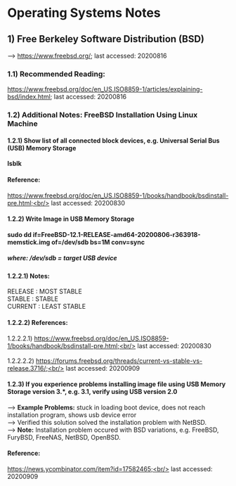 # Operating Systems Notes
## 1) Free Berkeley Software Distribution (BSD)
--> https://www.freebsd.org/; last accessed: 20200816<br/>
### 1.1) Recommended Reading: 
https://www.freebsd.org/doc/en_US.ISO8859-1/articles/explaining-bsd/index.html; last accessed: 20200816

### 1.2) Additional Notes: FreeBSD Installation Using Linux Machine
#### 1.2.1) Show list of all connected block devices, e.g. Universal Serial Bus (USB) Memory Storage
<b>lsblk</b><br/>
#### Reference:
https://www.freebsd.org/doc/en_US.ISO8859-1/books/handbook/bsdinstall-pre.html;<br/>
last accessed: 20200830
<br/>
#### 1.2.2) Write Image in USB Memory Storage
<b>sudo dd if=FreeBSD-12.1-RELEASE-amd64-20200806-r363918-memstick.img of=/dev/sdb bs=1M conv=sync</b><br/>
##### where: /dev/sdb = target USB device

#### 1.2.2.1) Notes:
RELEASE : MOST STABLE<br/>
STABLE : STABLE<br/>
CURRENT : LEAST STABLE

#### 1.2.2.2) References:
1.2.2.2.1) https://www.freebsd.org/doc/en_US.ISO8859-1/books/handbook/bsdinstall-pre.html;<br/>
last accessed: 20200830<br/>
<br/>
1.2.2.2.2) https://forums.freebsd.org/threads/current-vs-stable-vs-release.3716/;<br/>
last accessed: 20200909

#### 1.2.3) If you experience problems installing image file using USB Memory Storage version 3.*, e.g. 3.1, verify using USB version 2.0
--> <b>Example Problems:</b> stuck in loading boot device, does not reach installation program, shows usb device error<br/> 
--> Verified this solution solved the installation problem with NetBSD.<br/>
--> <b>Note:</b> Installation problem occured with BSD variations, e.g. FreeBSD, FuryBSD, FreeNAS, NetBSD, OpenBSD.

#### Reference:
https://news.ycombinator.com/item?id=17582465;<br/>
last accessed: 20200909
